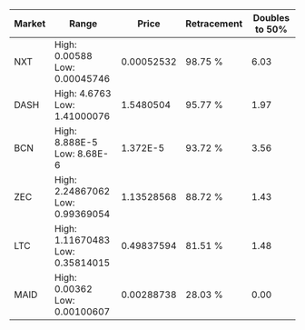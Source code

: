 | Market | Range | Price| Retracement | Doubles to 50% |
| --- | --- | --- | --- | --- |
| NXT | High: 0.00588<br />Low: 0.00045746 | 0.00052532 | 98.75 % | 6.03 |
| DASH | High: 4.6763<br />Low: 1.41000076 | 1.5480504 | 95.77 % | 1.97 |
| BCN | High: 8.888E-5<br />Low: 8.68E-6 | 1.372E-5 | 93.72 % | 3.56 |
| ZEC | High: 2.24867062<br />Low: 0.99369054 | 1.13528568 | 88.72 % | 1.43 |
| LTC | High: 1.11670483<br />Low: 0.35814015 | 0.49837594 | 81.51 % | 1.48 |
| MAID | High: 0.00362<br />Low: 0.00100607 | 0.00288738 | 28.03 % | 0.00 |
